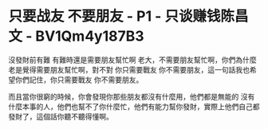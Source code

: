 # 只要战友 不要朋友 - P1 - 只谈赚钱陈昌文 - BV1Qm4y187B3

沒發財前有難 有難時還是需要朋友幫忙啊 老大，不需要朋友幫忙啊，你們為什麼老是覺得需要朋友幫忙啊，對不對 你只需要戰友 你不需要朋友，這一句話我也希望你們記住，你只需要戰友 你不需要朋友。

而且當你很窮的時候，你會發現你那些朋友都沒有什麼用，他們都是無能的 沒有什麼本事的人，他們也幫不了你什麼忙，他們有能力幫你發財，實際上他們自己都發財了，這個話你聽不聽得懂啊。

